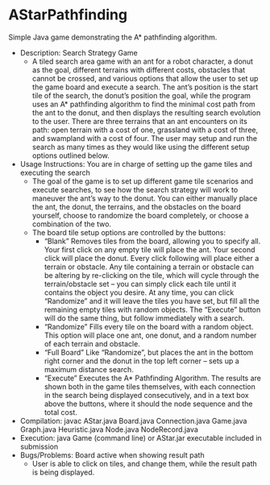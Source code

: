 # AStarPathfinding
Simple Java game demonstrating the A* pathfinding algorithm.

- Description: 		Search Strategy Game
  - A tiled search area game with an ant for a robot character, a donut as the goal, different terrains with different costs, obstacles that cannot be crossed, and various options that allow the user to set up the game board and execute a search.  The ant’s position is the start tile of the search, the donut’s position the goal, while the program uses an A* pathfinding algorithm to find the minimal cost path from the ant to the donut, and then displays the resulting search evolution to the user.  There are three terrains that an ant encounters on its path: open terrain with a cost of one, grassland with a cost of three, and swampland with a cost of four.  The user may setup and run the search as many times as they would like using the different setup options outlined below.
- Usage Instructions:	You are in charge of setting up the game tiles and executing the search
  - The goal of the game is to set up different game tile scenarios and execute searches, to see how the search strategy will work to maneuver the ant’s way to the donut.  You can either manually place the ant, the donut, the terrains, and the obstacles on the board yourself, choose to randomize the board completely, or choose a combination of the two.
  - The board tile setup options are controlled by the buttons:
    - “Blank”		Removes tiles from the board, allowing you to specify all.
Your first click on any empty tile will place the ant.  Your second click will place the donut.  Every click following will place either a terrain or obstacle.  Any tile containing a terrain or obstacle can be altering by re-clicking on the tile, which will cycle through the terrain/obstacle set – you can simply click each tile until it contains the object you desire.
At any time, you can click “Randomize” and it will leave the tiles you have set, but fill all the remaining empty tiles with random objects.  The “Execute” button will do the same thing, but follow immediately with a search.
    - “Randomize”	Fills every tile on the board with a random object.
This option will place one ant, one donut, and a random number of each terrain and obstacle.
    - “Full Board”	Like “Randomize”, but places the ant in the bottom right corner and the donut in the top left corner – sets up a maximum distance search.
    - “Execute”	Executes the A* Pathfinding Algorithm.
The results are shown both in the game tiles themselves, with each connection in the search being displayed consecutively, and in a text box above the buttons, where it should the node sequence and the total cost.
- Compilation:	javac AStar.java Board.java Connection.java Game.java Graph.java Heuristic.java Node.java NodeRecord.java
- Execution:		java Game (command line) or AStar.jar executable included in submission
- Bugs/Problems:		Board active when showing result path
  - User is able to click on tiles, and change them, while the result path is being displayed.
